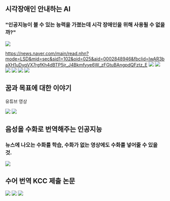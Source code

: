 ## 시각장애인 안내하는 AI
### "인공지능이 볼 수 있는 능력을 가졌는데 시각 장애인을 위해 사용될 수 없을까?"
![](images/walk.gif)

https://news.naver.com/main/read.nhn?mode=LSD&mid=sec&sid1=102&oid=025&aid=0002848946&fbclid=IwAR3baXH1uDyqVX7rgfKh4dBTP5jr_J4Bkmfyye6W_zFGtuBAngpdQFztz_E
![](images/walk-1.png)
![](images/walk-2.png)
![](images/walk-3.png)
![](images/walk-4.png)
![](images/walk-5.png)
![](images/walk-6.jpg)

## 꿈과 목표에 대한 이야기
유튜브 영상

[![](images/youtube.jpg)](https://www.youtube.com/watch?v=8kVJdV7qmNc)
![](https://youtu.be/8kVJdV7qmNc)

## 음성을 수화로 번역해주는 인공지능
### 뉴스에 나오는 수화를 학습, 수화가 없는 영상에도 수화를 넣어줄 수 있을 것.
![](images/sign.gif)

## 수어 번역 KCC 제출 논문
![](images/speech-to-signlang-1.png)
![](images/speech-to-signlang-2.png)
![](images/speech-to-signlang-3.png)
